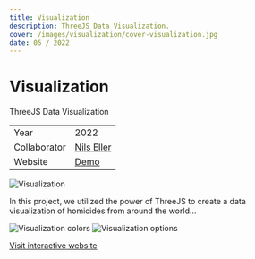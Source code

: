 ```yaml
---
title: Visualization
description: ThreeJS Data Visualization.
cover: /images/visualization/cover-visualization.jpg
date: 05 / 2022
---
```


<info-grid>
<div>

# Visualization

</div>
<div>

ThreeJS Data Visualization

</div>
<div>

|              |                                                             |
| ------------ | ----------------------------------------------------------- |
| Year         | 2022                                                        |
| Collaborator | [Nils Eller](https://nilseller.com)                         |
| Website      | [Demo](https://homicides-visualization.designwithtech.com/) |

</div>
</info-grid>

![Visualization](/images/visualization/cover-visualization.jpg)

In this project, we utilized the power of ThreeJS to create a data visualization of homicides from around the world...

<two-full-grid>

![Visualization colors](/images/visualization/visualization_colors.webp)
![Visualization options](/images/visualization/visualization_options.webp)

</two-full-grid>

<project-links>

[Visit interactive website](https://homicides-visualization.designwithtech.com/)

</project-links>
